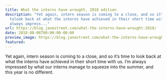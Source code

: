 ```yaml
---
title: What the interns have wrought, 2018 edition
description: "Yet again, intern season is coming to a close, and so it\u2019s time
  tolook back at what the interns have achieved in their short time withus.  I\u2019m
  always impress..."
url: https://blog.janestreet.com/what-the-interns-have-wrought-2018/
date: 2018-08-06T00:00:00-00:00
preview_image: https://blog.janestreet.com/what-the-interns-have-wrought-2018/smelting.jpg
featured:
---
```


<p>Yet again, intern season is coming to a close, and so it&rsquo;s time to
look back at what the interns have achieved in their short time with
us.  I&rsquo;m always impressed by what our interns manage to squeeze into
the summer, and this year is no different.</p>


